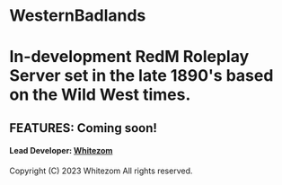 # WesternBadlands
# In-development RedM Roleplay Server set in the late 1890's based on the Wild West times.

## FEATURES: Coming soon!











  
  
  
  
#### Lead Developer: [Whitezom](https://github.com/whitezom7)

Copyright (C) 2023 Whitezom
All rights reserved.
